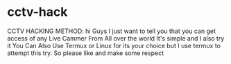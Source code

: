 # cctv-hack
CCTV HACKING METHOD: hi Guys I just want to tell you that you can get access of any Live Cammer From All over the world It's simple and I also try it You Can Also Use Termux or Linux for its your choice but I use termux to attempt this try. So please like and make some respect
